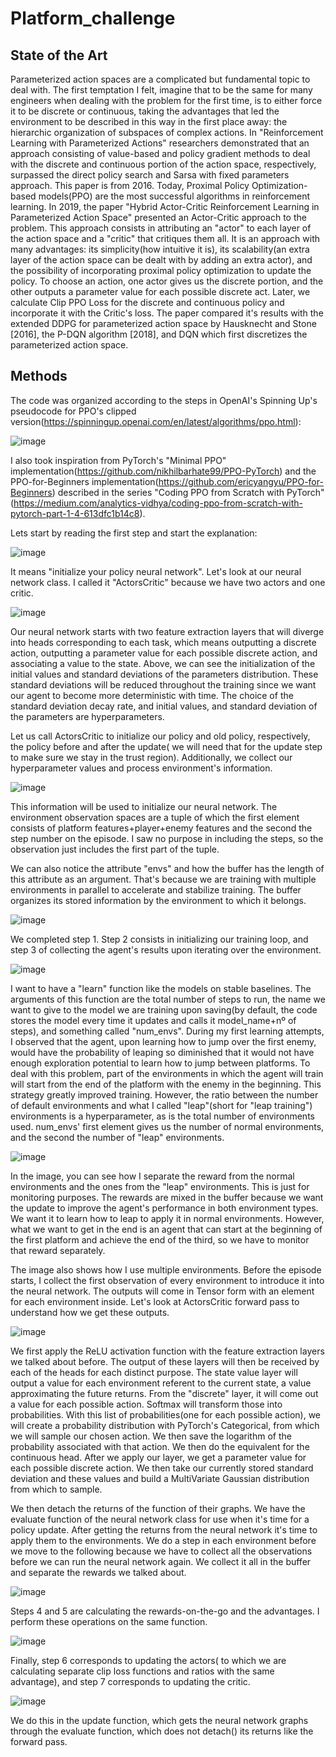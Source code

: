 # Platform_challenge
## State of the Art
Parameterized action spaces are a complicated but fundamental topic to deal with. The first temptation I felt, imagine that to be the same for many engineers when dealing with the problem for the first time, is to either force it to be discrete or continuous, taking the advantages that led the environment to be described in this way in the first place away: the hierarchic organization of subspaces of complex actions. In "Reinforcement Learning with Parameterized Actions" researchers demonstrated that an approach consisting of value-based and policy gradient methods to deal with the discrete and continuous portion of the action space, respectively, surpassed the direct policy search and Sarsa with fixed parameters approach. This paper is from 2016. Today, Proximal Policy Optimization-based models(PPO) are the most successful algorithms in reinforcement learning. In 2019, the paper "Hybrid Actor-Critic Reinforcement Learning in Parameterized Action Space" presented an Actor-Critic approach to the problem. This approach consists in attributing an "actor" to each layer of the action space and a "critic" that critiques them all. It is an approach with many advantages: its simplicity(how intuitive it is), its scalability(an extra layer of the action space can be dealt with by adding an extra actor), and the possibility of incorporating proximal policy optimization to update the policy. To choose an action, one actor gives us the discrete portion, and the other outputs a parameter value for each possible discrete act. Later, we calculate Clip PPO Loss for the discrete and continuous policy and incorporate it with the Critic's loss. The paper compared it's results with the extended DDPG for parameterized action space by Hausknecht and Stone [2016], the P-DQN algorithm [2018], and DQN which first discretizes the parameterized action space.

## Methods
The code was organized according to the steps in OpenAI's Spinning Up's pseudocode for PPO's clipped version(https://spinningup.openai.com/en/latest/algorithms/ppo.html):

![image](https://user-images.githubusercontent.com/90193839/213691509-74084808-298e-4d6f-8a1b-3862f004a05c.png)

I also took inspiration from PyTorch's "Minimal PPO" implementation(https://github.com/nikhilbarhate99/PPO-PyTorch) and the PPO-for-Beginners implementation(https://github.com/ericyangyu/PPO-for-Beginners) described in the series "Coding PPO from Scratch with PyTorch"(https://medium.com/analytics-vidhya/coding-ppo-from-scratch-with-pytorch-part-1-4-613dfc1b14c8). 

Lets start by reading the first step and start the explanation:

![image](https://user-images.githubusercontent.com/90193839/213692086-2080e5c1-f8fb-470e-bd93-777a6c12c81d.png)

It means "initialize your policy neural network". Let's look at our neural network class. I called it "ActorsCritic" because we have two actors and one critic.

![image](https://user-images.githubusercontent.com/90193839/214864720-e3ed64fa-615c-4806-ba89-f2258dc69503.png)

Our neural network starts with two feature extraction layers that will diverge into heads corresponding to each task, which means outputting a discrete action, outputting a parameter value for each possible discrete action, and associating a value to the state. Above, we can see the initialization of the initial values and standard deviations of the parameters distribution. These standard deviations will be reduced throughout the training since we want our agent to become more deterministic with time. The choice of the standard deviation decay rate, and initial values, and standard deviation of the parameters are hyperparameters. 

Let us call ActorsCritic to initialize our policy and old policy, respectively, the policy before and after the update( we will need that for the update step to make sure we stay in the trust region). Additionally, we collect our hyperparameter values and process environment's information.

![image](https://user-images.githubusercontent.com/90193839/214865640-e8c5ee3a-60a8-4287-83bf-f557bc127e43.png)

This information will be used to initialize our neural network. The environment observation spaces are a tuple of which the first element consists of platform features+player+enemy features and the second the step number on the episode. I saw no purpose in including the steps, so the observation just includes the first part of the tuple.

We can also notice the attribute "envs" and how the buffer has the length of this attribute as an argument. That's because we are training with multiple environments in parallel to accelerate and stabilize training. The buffer organizes its stored information by the environment to which it belongs.

![image](https://user-images.githubusercontent.com/90193839/213717995-b4174a16-a6cc-4a48-ab75-fda1bb4c91ff.png)

We completed step 1. Step 2 consists in initializing our training loop, and step 3 of collecting the agent's results upon iterating over the environment.

![image](https://user-images.githubusercontent.com/90193839/213719770-9a503791-d909-4e66-9447-1393bb7c11a8.png)

I want to have a "learn" function like the models on stable baselines. The arguments of this function are the total number of steps to run, the name we want to give to the model we are training upon saving(by default, the code stores the model every time it updates and calls it model_name+nº of steps), and something called "num_envs". During my first learning attempts, I observed that the agent, upon learning how to jump over the first enemy, would have the probability of leaping so diminished that it would not have enough exploration potential to learn how to jump between platforms. To deal with this problem, part of the environments in which the agent will train will start from the end of the platform with the enemy in the beginning. This strategy greatly improved training. However, the ratio between the number of default environments and what I called "leap"(short for "leap training") environments is a hyperparameter, as is the total number of environments used. num_envs' first element gives us the number of normal environments, and the second the number of "leap" environments.

![image](https://user-images.githubusercontent.com/90193839/213723863-c6180013-5daa-4f1e-aaaa-ebb9d524ed2c.png)

In the image, you can see how I separate the reward from the normal environments and the ones from the "leap" environments. This is just for monitoring purposes. The rewards are mixed in the buffer because we want the update to improve the agent's performance in both environment types. We want it to learn how to leap to apply it in normal environments. However, what we want to get in the end is an agent that can start at the beginning of the first platform and achieve the end of the third, so we have to monitor that reward separately. 

The image also shows how I use multiple environments. Before the episode starts, I collect the first observation of every environment to introduce it into the neural network. The outputs will come in Tensor form with an element for each environment inside. Let's look at ActorsCritic forward pass to understand how we get these outputs.

![image](https://user-images.githubusercontent.com/90193839/214866798-84aad944-70e6-44a3-8f34-99d3da7cc3bb.png)

We first apply the ReLU activation function with the feature extraction layers we talked about before. The output of these layers will then be received by each of the heads for each distinct purpose. The state value layer will output a value for each environment referent to the current state, a value approximating the future returns. From the "discrete" layer, it will come out a value for each possible action. Softmax will transform those into probabilities. With this list of probabilities(one for each possible action), we will create a probability distribution with PyTorch's Categorical, from which we will sample our chosen action. We then save the logarithm of the probability associated with that action. We then do the equivalent for the continuous head. After we apply our layer, we get a parameter value for each possible discrete action. We then take our currently stored standard deviation and these values and build a MultiVariate Gaussian distribution from which to sample.

We then detach the returns of the function of their graphs. We have the evaluate function of the neural network class for use when it's time for a policy update. After getting the returns from the neural network it's time to apply them to the environments. We do a step in each environment before we move to the following because we have to collect all the observations before we can run the neural network again. We collect it all in the buffer and separate the rewards we talked about.

![image](https://user-images.githubusercontent.com/90193839/214867987-9957940d-533e-4c6d-bedf-c71b074bf716.png)


Steps 4 and 5 are calculating the rewards-on-the-go and the advantages. I perform these operations on the same function. 

![image](https://user-images.githubusercontent.com/90193839/213740930-f68a7242-0f1f-43e7-994f-2e9ff300325a.png)

Finally, step 6 corresponds to updating the actors( to which we are calculating separate clip loss functions and ratios with the same advantage), and step 7 corresponds to updating the critic. 

![image](https://user-images.githubusercontent.com/90193839/213745918-403f810f-162a-4ad8-8e66-cd83359b1da1.png)

We do this in the update function, which gets the neural network graphs through the evaluate function, which does not detach() its returns like the forward pass.


